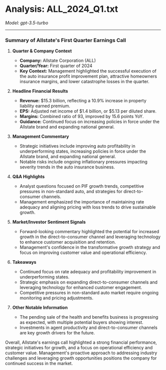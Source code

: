# Analysis: ALL_2024_Q1.txt

*Model: gpt-3.5-turbo*

---

### Summary of Allstate's First Quarter Earnings Call

1. **Quarter & Company Context**
   - **Company:** Allstate Corporation (ALL)
   - **Quarter/Year:** First quarter of 2024
   - **Key Context:** Management highlighted the successful execution of the auto insurance profit improvement plan, attractive homeowners insurance margins, and lower catastrophe losses in the quarter.

2. **Headline Financial Results**
   - **Revenue:** $15.3 billion, reflecting a 10.9% increase in property liability earned premium.
   - **EPS:** Adjusted net income of $1.4 billion, or $5.13 per diluted share.
   - **Margins:** Combined ratio of 93, improved by 15.6 points YoY.
   - **Guidance:** Continued focus on increasing policies in force under the Allstate brand and expanding national general.

3. **Management Commentary**
   - Strategic initiatives include improving auto profitability in underperforming states, increasing policies in force under the Allstate brand, and expanding national general.
   - Notable risks include ongoing inflationary pressures impacting severity trends in the auto insurance business.

4. **Q&A Highlights**
   - Analyst questions focused on PIF growth trends, competitive pressures in non-standard auto, and strategies for direct-to-consumer channels.
   - Management emphasized the importance of maintaining rate adequacy and aligning pricing with loss trends to drive sustainable growth.

5. **Market/Investor Sentiment Signals**
   - Forward-looking commentary highlighted the potential for increased growth in the direct-to-consumer channel and leveraging technology to enhance customer acquisition and retention.
   - Management's confidence in the transformative growth strategy and focus on improving customer value and operational efficiency.

6. **Takeaways**
   - Continued focus on rate adequacy and profitability improvement in underperforming states.
   - Strategic emphasis on expanding direct-to-consumer channels and leveraging technology for enhanced customer engagement.
   - Competitive pressures in non-standard auto market require ongoing monitoring and pricing adjustments.

7. **Other Notable Information**
   - The pending sale of the health and benefits business is progressing as expected, with multiple potential buyers showing interest.
   - Investments in agent productivity and direct-to-consumer channels are key growth drivers for the future.

Overall, Allstate's earnings call highlighted a strong financial performance, strategic initiatives for growth, and a focus on operational efficiency and customer value. Management's proactive approach to addressing industry challenges and leveraging growth opportunities positions the company for continued success in the market.
